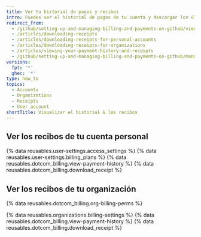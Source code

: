 ```yaml
---
title: Ver tu historial de pagos y recibos
intro: Puedes ver el historial de pagos de tu cuenta y descargar los últimos recibos en cualquier momento.
redirect_from:
  - /github/setting-up-and-managing-billing-and-payments-on-github/viewing-your-payment-history-and-receipts
  - /articles/downloading-receipts
  - /articles/downloading-receipts-for-personal-accounts
  - /articles/downloading-receipts-for-organizations
  - /articles/viewing-your-payment-history-and-receipts
  - /github/setting-up-and-managing-billing-and-payments-on-github/managing-your-github-billing-settings/viewing-your-payment-history-and-receipts
versions:
  fpt: '*'
  ghec: '*'
type: how_to
topics:
  - Accounts
  - Organizations
  - Receipts
  - User account
shortTitle: Visualizar el historial & los recibos
---
```


## Ver los recibos de tu cuenta personal

{% data reusables.user-settings.access_settings %}
{% data reusables.user-settings.billing_plans %}
{% data reusables.dotcom_billing.view-payment-history %}
{% data reusables.dotcom_billing.download_receipt %}

## Ver los recibos de tu organización

{% data reusables.dotcom_billing.org-billing-perms %}

{% data reusables.organizations.billing-settings %}
{% data reusables.dotcom_billing.view-payment-history %}
{% data reusables.dotcom_billing.download_receipt %}
